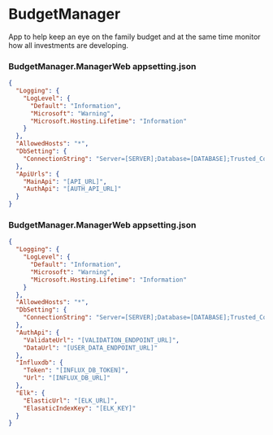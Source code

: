 # BudgetManager

App to help keep an eye on the family budget and at the same time monitor how all investments are developing.

### BudgetManager.ManagerWeb appsetting.json

```json
{
  "Logging": {
    "LogLevel": {
      "Default": "Information",
      "Microsoft": "Warning",
      "Microsoft.Hosting.Lifetime": "Information"
    }
  },
  "AllowedHosts": "*",
  "DbSetting": {
    "ConnectionString": "Server=[SERVER];Database=[DATABASE];Trusted_Connection=True;"
  },
  "ApiUrls": {
    "MainApi": "[API_URL]",
    "AuthApi": "[AUTH_API_URL]"
  }
}
```

### BudgetManager.ManagerWeb appsetting.json

```json
{
  "Logging": {
    "LogLevel": {
      "Default": "Information",
      "Microsoft": "Warning",
      "Microsoft.Hosting.Lifetime": "Information"
    }
  },
  "AllowedHosts": "*",
  "DbSetting": {
    "ConnectionString": "Server=[SERVER];Database=[DATABASE];Trusted_Connection=True;"
  },
  "AuthApi": {
    "ValidateUrl": "[VALIDATION_ENDPOINT_URL]",
    "DataUrl": "[USER_DATA_ENDPOINT_URL]"
  },
  "Influxdb": {
    "Token": "[INFLUX_DB_TOKEN]",
    "Url": "[INFLUX_DB_URL]"
  },
  "Elk": {
    "ElasticUrl": "[ELK_URL]",
    "ElasaticIndexKey": "[ELK_KEY]"
  }
}
```
